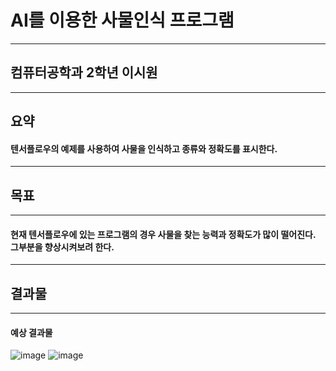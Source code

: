 # AI를 이용한 사물인식 프로그램
-------------------------------
## 컴퓨터공학과 2학년 이시원
-------------------------------
## 요약
  #### 텐서플로우의 예제를 사용하여 사물을 인식하고 종류와 정확도를 표시한다.
-------------------------------
## 목표
-------------------------------
#### 현재 텐서플로우에 있는 프로그램의 경우 사물을 찾는 능력과 정확도가 많이 떨어진다. 그부분을 향상시켜보려 한다.
-------------------------------
## 결과물
-------------------------------
#### 예상 결과물
![image](https://user-images.githubusercontent.com/74445253/170393128-d49d9490-261f-46fa-ac20-a7ea69d05aae.png)
![image]([https://user-images.githubusercontent.com/74445253/170393128-d49d9490-261f-46fa-ac20-a7ea69d05aae.png](https://github.com/siwon2000/graphics/blob/main/1.PNG?raw=true))
